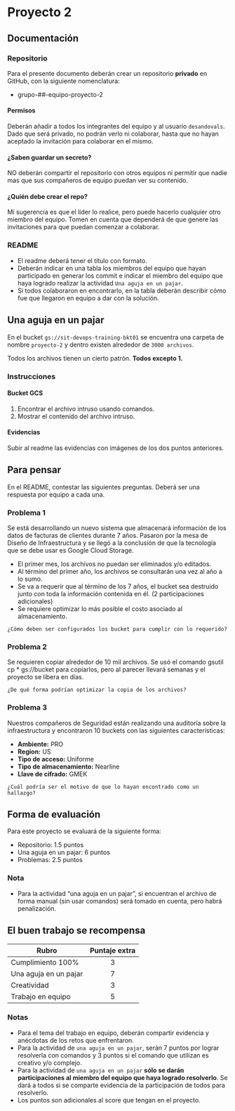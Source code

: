 # Proyecto 2

## Documentación

### Repositorio

Para el presente documento deberán crear un repositorio **privado** en GitHub, con la siguiente nomenclatura: 

- grupo-##-equipo-proyecto-2
 
#### Permisos

Deberán añadir a todos los integrantes del equipo y al usuario `desandovals`. Dado que será privado, no podrán verlo ni colaborar, hasta que no hayan aceptado la invitación para colaborar en el mismo. 

#### ¿Saben guardar un secreto? 

NO deberán compartir el repositorio con otros equipos ni permitir que nadie mas que sus compañeros de equipo puedan ver su contenido. 

#### ¿Quién debe crear el repo? 

Mi sugerencia es que el líder lo realice, pero puede hacerlo cualquier otro miembro del equipo. Tomen en cuenta que dependerá de que genere las invitaciones para que puedan comenzar a colaborar.

### README

- El readme deberá tener el título con formato. 
- Deberán indicar en una tabla los miembros del equipo que hayan participado en generar los commit e indicar el miembro del equipo que haya logrado realizar la actividad `Una aguja en un pajar`. 
- Si todos colaboraron en encontrarlo, en la tabla deberán describir cómo fue que llegaron en equipo a dar con la solución. 

## Una aguja en un pajar

En el bucket `gs://sit-devops-training-bkt01` se encuentra una carpeta de nombre `proyecto-2` y dentro existen alrededor de `3000 archivos`. 

Todos los archivos tienen un cierto patrón. **Todos excepto 1.**

### Instrucciones

#### Bucket GCS

1. Encontrar el archivo intruso usando comandos. 
2. Mostrar el contenido del archivo intruso. 

#### Evidencias

Subir al readme las evidencias con imágenes de los dos puntos anteriores. 

## Para pensar

En el README, contestar las siguientes preguntas. Deberá ser una respuesta por equipo a cada una. 


### Problema 1

Se está desarrollando un nuevo sistema que almacenará información de los datos de facturas de clientes durante 7 años. Pasaron por la mesa de Diseño de Infraestructura y se llegó a la conclusión de que la tecnología que se debe usar es Google Cloud Storage. 

- El primer mes, los archivos no puedan ser eliminados y/o editados. 
- Al término del primer año, los archivos se consultarán una vez al año a lo sumo. 
- Se va a requerir que al término de los 7 años, el bucket sea destruido junto con toda la información contenida en él. (2 participaciones adicionales)
- Se requiere optimizar lo más posible el costo asociado al almacenamiento. 

```
¿Cómo deben ser configurados los bucket para cumplir con lo requerido? 
```

### Problema 2

Se requieren copiar alrededor de 10 mil archivos. Se usó el comando gsutil cp * gs://bucket para copiarlos, pero al parecer llevará semanas y el proyecto se libera en días. 

```
¿De qué forma podrían optimizar la copia de los archivos? 
```

### Problema 3

Nuestros compañeros de Seguridad están realizando una auditoría sobre la infraestructura y encontraron 10 buckets con las siguientes características: 

- **Ambiente:** PRO 
- **Region:** US
- **Tipo de acceso:** Uniforme
- **Tipo de almacenamiento:** Nearline
- **Llave de cifrado:** GMEK 

```
¿Cuál podría ser el motivo de que lo hayan encontrado como un hallazgo? 
``` 

## Forma de evaluación 

Para este proyecto se evaluará de la siguiente forma: 

- Repositorio: 1.5 puntos 
- Una aguja en un pajar: 6 puntos
- Problemas: 2.5 puntos

### Nota

- Para la actividad “una aguja en un pajar”, si encuentran el archivo de forma manual (sin usar comandos) será tomado en cuenta, pero habrá penalización. 


## El buen trabajo se recompensa

<div align="center">

| Rubro                 | Puntaje extra     |
| --------------------- | :---------------: |
| Cumplimiento 100%     | 3 |
| Una aguja en un pajar | 7 | 
| Creatividad           | 3 |
| Trabajo en equipo     | 5 |
 
 </div align="center">

### Notas

- Para el tema del trabajo en equipo, deberán compartir evidencia y anécdotas de los retos que enfrentaron. 
- Para la actividad de `una aguja en un pajar`, serán 7 puntos por lograr resolverla con comandos y 3 puntos si el comando que utilizan es creativo y/o complejo. 
- Para la actividad de `una aguja en un pajar` **sólo se darán participaciones al miembro del equipo que haya logrado resolverlo**. Se dará a todos si se comparte evidencia de la participación de todos para resolverlo. 
- Los puntos son adicionales al score que tengan en el proyecto.  

 

